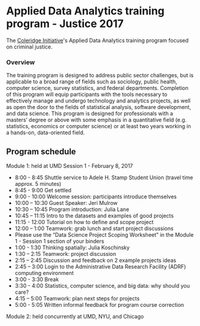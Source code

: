 # Applied Data Analytics training program - Justice 2017
The [Coleridge Initiative](coleridgeinitiative.org)'s Applied Data Analytics training program focused on criminal justice.

### Overview
The training program is designed to address public sector challenges, but is applicable to a broad range of fields such as sociology, public health, computer science, survey statistics, and federal departments. Completion of this program will equip participants with the tools necessary to effectively manage and undergo technology and analytics projects, as well as open the door to the fields of statistical analysis, software development, and data science. This program is designed for professionals with a masters’ degree or above with some emphasis in a quantitative field (e.g. statistics, economics or computer science) or at least two years working in a hands-on, data-oriented field.

## Program schedule
Module 1: held at UMD
Session 1 - February 8, 2017
+  8:00 - 8:45 Shuttle service to Adele H. Stamp Student Union (travel time approx. 5 minutes)
+  8:45 - 9:00 Get settled
+  9:00 - 10:00 Welcome session: participants introduce themselves
+  10:00 – 10:30 Guest Speaker: Jeri Mulrow
+  10:30 – 10:45 Program introduction: Julia Lane
+  10:45 – 11:15 Intro to the datasets and examples of good projects
+  11:15 - 12:00 Tutorial on how to define and scope project
+  12:00 – 1:00 Teamwork: grab lunch and start project discussions
  +  Please use the “Data Science Project Scoping Worksheet” in the Module 1 - Session 1
section of your binders
+  1:00 - 1:30 Thinking spatially: Julia Koschinsky
+  1:30 – 2:15 Teamwork: project discussion
+  2:15 – 2:45 Discussion and feedback on 2 example projects ideas
+  2:45 – 3:00 Login to the Administrative Data Research Facility (ADRF) computing environment
+  3:00 - 3:30 Break
+  3:30 - 4:00 Statistics, computer science, and big data: why should you care?
+  4:15 – 5:00 Teamwork: plan next steps for projects
+  5:00 - 5:05 Written informal feedback for program course correction

Module 2: held concurrently at UMD, NYU, and Chicago
